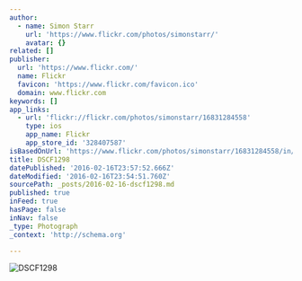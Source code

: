 ```yaml
---
author:
  - name: Simon Starr
    url: 'https://www.flickr.com/photos/simonstarr/'
    avatar: {}
related: []
publisher:
  url: 'https://www.flickr.com/'
  name: Flickr
  favicon: 'https://www.flickr.com/favicon.ico'
  domain: www.flickr.com
keywords: []
app_links:
  - url: 'flickr://flickr.com/photos/simonstarr/16831284558'
    type: ios
    app_name: Flickr
    app_store_id: '328407587'
isBasedOnUrl: 'https://www.flickr.com/photos/simonstarr/16831284558/in/album-72157651314895520/'
title: DSCF1298
datePublished: '2016-02-16T23:57:52.666Z'
dateModified: '2016-02-16T23:54:51.760Z'
sourcePath: _posts/2016-02-16-dscf1298.md
published: true
inFeed: true
hasPage: false
inNav: false
_type: Photograph
_context: 'http://schema.org'

---
```

![DSCF1298](https://farm9.staticflickr.com/8709/16831284558_3ea6cc27dc_b.jpg)